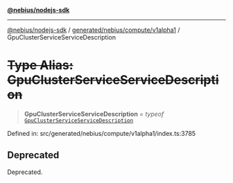 [**@nebius/nodejs-sdk**](../../../../../README.md)

***

[@nebius/nodejs-sdk](../../../../../README.md) / [generated/nebius/compute/v1alpha1](../README.md) / GpuClusterServiceServiceDescription

# ~~Type Alias: GpuClusterServiceServiceDescription~~

> **GpuClusterServiceServiceDescription** = *typeof* [`GpuClusterServiceServiceDescription`](../variables/GpuClusterServiceServiceDescription.md)

Defined in: src/generated/nebius/compute/v1alpha1/index.ts:3785

## Deprecated

Deprecated.
